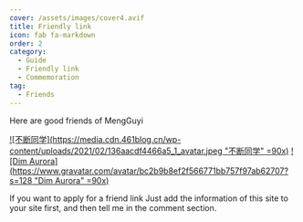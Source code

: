 ```yaml
---
cover: /assets/images/cover4.avif
title: Friendly link
icon: fab fa-markdown
order: 2
category:
  - Guide
  - Friendly link
  - Commemoration
tag:
  - Friends
---
```


Here are good friends of MengGuyi

[![不断同学](https://media.cdn.461blog.cn/wp-content/uploads/2021/02/136aacdf4466a5_1_avatar.jpeg "不断同学" =90x)](https://www.461blog.cn/) [![Dim Aurora](https://www.gravatar.com/avatar/bc2b9b8ef2f566771bb757f97ab62707?s=128 "Dim Aurora" =90x)](https://www.dimaurora.com/)

If you want to apply for a friend link Just add the information of this site to your site first, and then tell me in the comment section.